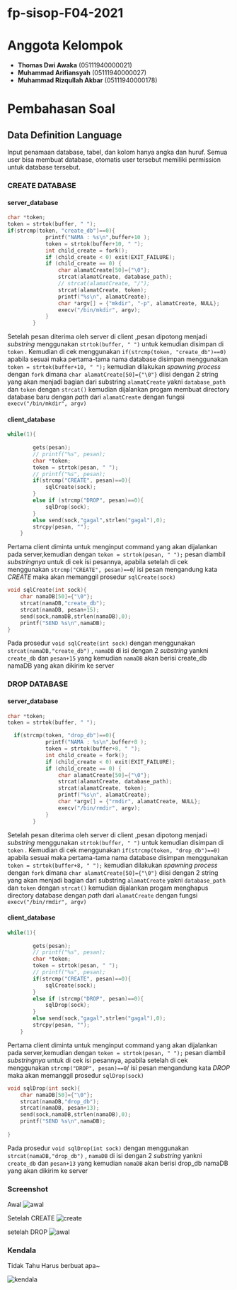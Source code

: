 # fp-sisop-F04-2021

# Anggota Kelompok
- **Thomas Dwi Awaka** (05111940000021)
- **Muhammad Arifiansyah** (05111940000027)
- **Muhammad Rizqullah Akbar** (05111940000178)
# Pembahasan Soal
## Data Definition Language
Input penamaan database, tabel, dan kolom hanya angka dan huruf.
Semua user bisa membuat database, otomatis user tersebut memiliki permission untuk database tersebut.

### CREATE DATABASE
#### server_database
```c
char *token;
token = strtok(buffer, " ");
if(strcmp(token, "create_db")==0){
            printf("NAMA : %s\n",buffer+10 );
            token = strtok(buffer+10, " ");
            int child_create = fork();
            if (child_create < 0) exit(EXIT_FAILURE);
            if (child_create == 0) {
                char alamatCreate[50]={"\0"};
                strcat(alamatCreate, database_path);
                // strcat(alamatCreate, "/");
                strcat(alamatCreate, token);
                printf("%s\n", alamatCreate);
                char *argv[] = {"mkdir", "-p", alamatCreate, NULL};
                execv("/bin/mkdir", argv);
            }
        }
```
Setelah pesan diterima oleh server di client ,pesan dipotong menjadi _substring_ menggunakan `strtok(buffer, " ")` untuk kemudian disimpan di `token` . Kemudian di cek menggunakan `if(strcmp(token, "create_db")==0)` apabila sesuai maka pertama-tama nama database disimpan menggunakan `token = strtok(buffer+10, " ");` kemudian dilakukan  _spawning process_ dengan `fork` dimana `char alamatCreate[50]={"\0"}` diisi dengan 2 string yang akan menjadi bagian dari substring `alamatCreate` yakni `database_path` dan `token` dengan `strcat()` kemudian dijalankan progam membuat directory database baru dengan _path_ dari `alamatCreate` dengan fungsi `execv("/bin/mkdir", argv)`
#### client_database
```c
while(1){
        
        gets(pesan);
        // printf("%s", pesan);
        char *token;
        token = strtok(pesan, " ");
        // printf("%s", pesan);
        if(strcmp("CREATE", pesan)==0){
            sqlCreate(sock);
        }
        else if (strcmp("DROP", pesan)==0){
            sqlDrop(sock);
        }
        else send(sock,"gagal",strlen("gagal"),0);
        strcpy(pesan, "");
    }
```
Pertama client diminta untuk menginput command yang akan dijalankan pada server,kemudian dengan `token = strtok(pesan, " ");` pesan diambil _substringnya_ untuk di cek isi pesannya, apabila setelah di cek menggunakan `strcmp("CREATE", pesan)==0`/ isi pesan mengandung kata _CREATE_ maka akan memanggil prosedur `sqlCreate(sock)` 
```c
void sqlCreate(int sock){
    char namaDB[50]={"\0"};
    strcat(namaDB,"create_db");
    strcat(namaDB, pesan+15);
    send(sock,namaDB,strlen(namaDB),0);
    printf("SEND %s\n",namaDB);
}
```
Pada prosedur `void sqlCreate(int sock)` dengan menggunakan `strcat(namaDB,"create_db")` , `namaDB` di isi dengan 2 _substring_ yankni `create_db` dan `pesan+15` yang kemudian `namaDB` akan berisi create_db namaDB yang akan dikirim ke server
### DROP DATABASE
#### server_database
```c
char *token;
token = strtok(buffer, " ");
```
```c
  if(strcmp(token, "drop_db")==0){
            printf("NAMA : %s\n",buffer+8 );
            token = strtok(buffer+8, " ");
            int child_create = fork();
            if (child_create < 0) exit(EXIT_FAILURE);
            if (child_create == 0) {
                char alamatCreate[50]={"\0"};
                strcat(alamatCreate, database_path);
                strcat(alamatCreate, token);
                printf("%s\n", alamatCreate);
                char *argv[] = {"rmdir", alamatCreate, NULL};
                execv("/bin/rmdir", argv);
            }
        }
```
Setelah pesan diterima oleh server di client ,pesan dipotong menjadi _substring_ menggunakan `strtok(buffer, " ")` untuk kemudian disimpan di `token` . Kemudian di cek menggunakan `if(strcmp(token, "drop_db")==0)` apabila sesuai maka pertama-tama nama database disimpan menggunakan `token = strtok(buffer+8, " ");` kemudian dilakukan  _spawning process_ dengan `fork` dimana `char alamatCreate[50]={"\0"}` diisi dengan 2 string yang akan menjadi bagian dari substring `alamatCreate` yakni `database_path` dan `token` dengan `strcat()` kemudian dijalankan progam menghapus directory database dengan _path_ dari `alamatCreate` dengan fungsi `execv("/bin/rmdir", argv)`
#### client_database
```c
while(1){
        
        gets(pesan);
        // printf("%s", pesan);
        char *token;
        token = strtok(pesan, " ");
        // printf("%s", pesan);
        if(strcmp("CREATE", pesan)==0){
            sqlCreate(sock);
        }
        else if (strcmp("DROP", pesan)==0){
            sqlDrop(sock);
        }
        else send(sock,"gagal",strlen("gagal"),0);
        strcpy(pesan, "");
    }
```
Pertama client diminta untuk menginput command yang akan dijalankan pada server,kemudian dengan `token = strtok(pesan, " ");` pesan diambil _substringnya_ untuk di cek isi pesannya, apabila setelah di cek menggunakan `strcmp("DROP", pesan)==0`/ isi pesan mengandung kata _DROP_ maka akan memanggil prosedur `sqlDrop(sock)` 
```c
void sqlDrop(int sock){
    char namaDB[50]={"\0"};
    strcat(namaDB,"drop_db");
    strcat(namaDB, pesan+13);
    send(sock,namaDB,strlen(namaDB),0);
    printf("SEND %s\n",namaDB);
    
}
```
Pada prosedur `void sqlDrop(int sock)` dengan menggunakan `strcat(namaDB,"drop_db")` , `namaDB` di isi dengan 2 _substring_ yankni `create_db` dan `pesan+13` yang kemudian `namaDB` akan berisi drop_db namaDB yang akan dikirim ke server


### Screenshot
Awal
<img alt="awal" src="FOTO/1.png">

Setelah CREATE
<img alt="create" src="FOTO/2.png">

setelah DROP
<img alt="awal" src="FOTO/3.png">

### Kendala
Tidak Tahu Harus berbuat apa~

<img alt="kendala" src="FOTO/kendala.jpg">
